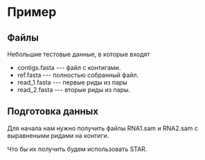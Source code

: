 # Пример
## Файлы
Небольшие тестовые данные, в которые входят 
  * contigs.fasta --- файл с контигами. 
  * ref.fasta  ---  полностью собранный файл.
  * read_1.fasta --- первые риды из пары
  * read_2.fasta --- вторые риды из пары. 

## Подготовка данных
Для начала нам нужно получить файлы RNA1.sam и RNA2.sam с выравнеными 
ридами на контиги. 

Что бы их получить будем использовать STAR. 

      
